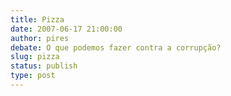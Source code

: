 ```yaml
---
title: Pizza
date: 2007-06-17 21:00:00
author: pires
debate: O que podemos fazer contra a corrupção?
slug: pizza
status: publish 
type: post
---
```



